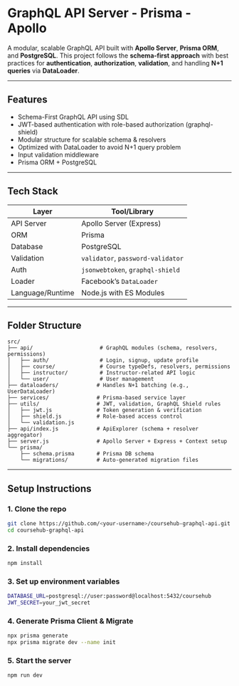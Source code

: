 # GraphQL API Server - Prisma - Apollo

A modular, scalable GraphQL API built with **Apollo Server**, **Prisma ORM**, and **PostgreSQL**. This project follows the **schema-first approach** with best practices for **authentication**, **authorization**, **validation**, and handling **N+1 queries** via **DataLoader**.

---

## Features

- Schema-First GraphQL API using SDL
- JWT-based authentication with role-based authorization (graphql-shield)
- Modular structure for scalable schema & resolvers
- Optimized with DataLoader to avoid N+1 query problem
- Input validation middleware
- Prisma ORM + PostgreSQL

---

## Tech Stack

| Layer              | Tool/Library                     |
|--------------------|----------------------------------|
| API Server         | Apollo Server (Express)          |
| ORM                | Prisma                           |
| Database           | PostgreSQL                       |
| Validation         | `validator`, `password-validator`|
| Auth               | `jsonwebtoken`, `graphql-shield` |
| Loader             | Facebook’s `DataLoader`          |
| Language/Runtime   | Node.js with ES Modules          |

---

## Folder Structure

```
src/
├── api/                     # GraphQL modules (schema, resolvers, permissions)
│   ├── auth/                # Login, signup, update profile
│   ├── course/              # Course typeDefs, resolvers, permissions
│   ├── instructor/          # Instructor-related API logic
│   └── user/                # User management
├── dataloaders/            # Handles N+1 batching (e.g., UserDataLoader)
├── services/               # Prisma-based service layer
├── utils/                  # JWT, validation, GraphQL Shield rules
│   ├── jwt.js              # Token generation & verification
│   ├── shield.js           # Role-based access control
│   └── validation.js
├── api/index.js            # ApiExplorer (schema + resolver aggregator)
├── server.js               # Apollo Server + Express + Context setup
└── prisma/
    ├── schema.prisma       # Prisma DB schema
    └── migrations/         # Auto-generated migration files
```

---

## Setup Instructions

### 1. Clone the repo

```bash
git clone https://github.com/<your-username>/coursehub-graphql-api.git
cd coursehub-graphql-api
```

### 2. Install dependencies

```bash
npm install
```

### 3. Set up environment variables

```bash
DATABASE_URL=postgresql://user:password@localhost:5432/coursehub
JWT_SECRET=your_jwt_secret
```

### 4. Generate Prisma Client & Migrate

```bash
npx prisma generate
npx prisma migrate dev --name init
```

### 5. Start the server
   
```bash
npm run dev
```
